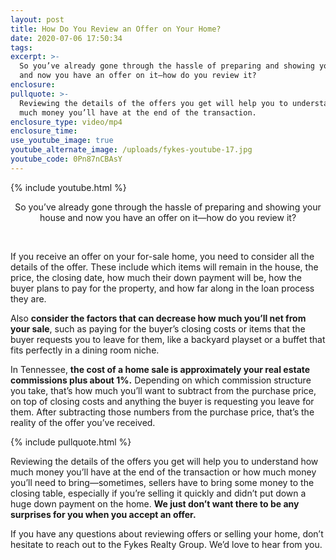 ```yaml
---
layout: post
title: How Do You Review an Offer on Your Home?
date: 2020-07-06 17:50:34
tags:
excerpt: >-
  So you’ve already gone through the hassle of preparing and showing your house
  and now you have an offer on it—how do you review it?
enclosure:
pullquote: >-
  Reviewing the details of the offers you get will help you to understand how
  much money you’ll have at the end of the transaction.
enclosure_type: video/mp4
enclosure_time:
use_youtube_image: true
youtube_alternate_image: /uploads/fykes-youtube-17.jpg
youtube_code: 0Pn87nCBAsY
---
```


{% include youtube.html %}

<center>So you&rsquo;ve already gone through the hassle of preparing and showing your house and now you have an offer on it&mdash;how do you review it?</center>

&nbsp;

If you receive an offer on your for-sale home, you need to consider all the details of the offer. These include which items will remain in the house, the price, the closing date, how much their down payment will be, how the buyer plans to pay for the property, and how far along in the loan process they are.&nbsp;

Also **consider the factors that can decrease how much you’ll net from your sale**, such as paying for the buyer’s closing costs or items that the buyer requests you to leave for them, like a backyard playset or a buffet that fits perfectly in a dining room niche.

In Tennessee, **the cost of a home sale is approximately your real estate commissions plus about 1%.** Depending on which commission structure you take, that’s how much you’ll want to subtract from the purchase price, on top of closing costs and anything the buyer is requesting you leave for them. After subtracting those numbers from the purchase price, that’s the reality of the offer you’ve received.

{% include pullquote.html %}

Reviewing the details of the offers you get will help you to understand how much money you’ll have at the end of the transaction or how much money you’ll need to bring—sometimes, sellers have to bring some money to the closing table, especially if you’re selling it quickly and didn’t put down a huge down payment on the home. **We just don’t want there to be any surprises for you when you accept an offer.**

If you have any questions about reviewing offers or selling your home, don’t hesitate to reach out to the Fykes Realty Group. We’d love to hear from you.&nbsp;